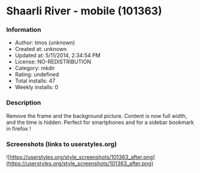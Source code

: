 # Shaarli River - mobile (101363)

### Information
- Author: tmos (unknown)
- Created at: unknown
- Updated at: 5/11/2014, 2:34:54 PM
- License: NO-REDISTRIBUTION
- Category: mkdir
- Rating: undefined
- Total installs: 47
- Weekly installs: 0


### Description
Remove the frame and the background picture. Content is now full width, and the time is hidden. Perfect for smartphones and for a sidebar bookmark in firefox !


### Screenshots (links to userstyles.org)
![https://userstyles.org/style_screenshots/101363_after.png](https://userstyles.org/style_screenshots/101363_after.png)


